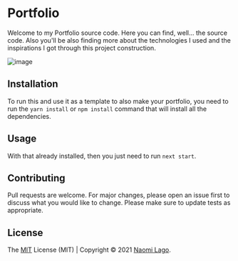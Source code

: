 # Portfolio


Welcome to my Portfolio source code. Here you can find, well... the source code. Also you'll be also finding more about the technologies I used and the inspirations I got through this project construction.

![image](https://i.ibb.co/7y6cWKH/index.jpg)

## Installation

To run this and use it as a template to also make your portfolio, you need to run the ```yarn install``` or ```npm install``` command that will install all the dependencies.
## Usage

With that already installed, then you just need to run ```next start```.


## Contributing

Pull requests are welcome. For major changes, please open an issue first to discuss what you would like to change. Please make sure to update tests as appropriate.

## License
The [MIT](https://choosealicense.com/licenses/mit/) License (MIT) | Copyright © 2021 [Naomi Lago](https://naomilago.netlify.com).